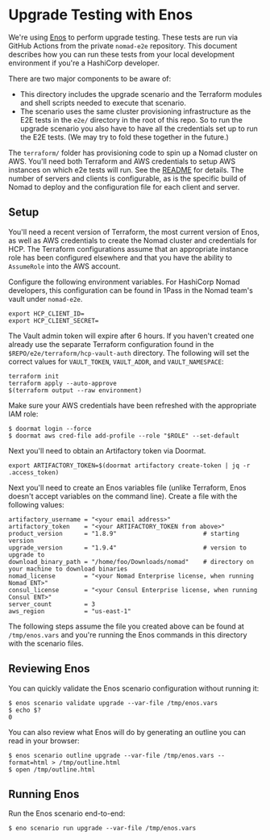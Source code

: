 # Upgrade Testing with Enos

We're using [Enos](https://github.com/hashicorp/enos) to perform upgrade
testing. These tests are run via GitHub Actions from the private `nomad-e2e`
repository. This document describes how you can run these tests from your local
development environment if you're a HashiCorp developer.

There are two major components to be aware of:
* This directory includes the upgrade scenario and the Terraform modules and
  shell scripts needed to execute that scenario.
* The scenario uses the same cluster provisioning infrastructure as the E2E
  tests in the `e2e/` directory in the root of this repo. So to run the upgrade
  scenario you also have to have all the credentials set up to run the E2E
  tests. (We may try to fold these together in the future.)

The `terraform/` folder has provisioning code to spin up a Nomad cluster on
AWS. You'll need both Terraform and AWS credentials to setup AWS instances on
which e2e tests will run. See the
[README](https://github.com/hashicorp/nomad/blob/main/e2e/terraform/README.md)
for details. The number of servers and clients is configurable, as is the
specific build of Nomad to deploy and the configuration file for each client
and server.

## Setup

You'll need a recent version of Terraform, the most current version of Enos, as
well as AWS credentials to create the Nomad cluster and credentials for HCP. The
Terraform configurations assume that an appropriate instance role has been
configured elsewhere and that you have the ability to `AssumeRole` into the AWS
account.

Configure the following environment variables. For HashiCorp Nomad developers,
this configuration can be found in 1Pass in the Nomad team's vault under
`nomad-e2e`.

```
export HCP_CLIENT_ID=
export HCP_CLIENT_SECRET=
```

The Vault admin token will expire after 6 hours. If you haven't created one
already use the separate Terraform configuration found in the
`$REPO/e2e/terraform/hcp-vault-auth` directory. The following will set the correct
values for `VAULT_TOKEN`, `VAULT_ADDR`, and `VAULT_NAMESPACE`:

```
terraform init
terraform apply --auto-approve
$(terraform output --raw environment)
```

Make sure your AWS credentials have been refreshed with the appropriate IAM role:

```
$ doormat login --force
$ doormat aws cred-file add-profile --role "$ROLE" --set-default
```

Next you'll need to obtain an Artifactory token via Doormat.

```
export ARTIFACTORY_TOKEN=$(doormat artifactory create-token | jq -r .access_token)
```

Next you'll need to create an Enos variables file (unlike Terraform, Enos
doesn't accept variables on the command line). Create a file with the following
values:

```hcl
artifactory_username = "<your email address>"
artifactory_token    = "<your ARTIFACTORY_TOKEN from above>"
product_version      = "1.8.9"                        # starting version
upgrade_version      = "1.9.4"                        # version to upgrade to
download_binary_path = "/home/foo/Downloads/nomad"    # directory on your machine to download binaries
nomad_license        = "<your Nomad Enterprise license, when running Nomad ENT>"
consul_license       = "<your Consul Enterprise license, when running Consul ENT>"
server_count         = 3
aws_region           = "us-east-1"
```

The following steps assume the file you created above can be found at
`/tmp/enos.vars` and you're running the Enos commands in this directory with the
scenario files.

## Reviewing Enos

You can quickly validate the Enos scenario configuration without running it:

```
$ enos scenario validate upgrade --var-file /tmp/enos.vars
$ echo $?
0
```

You can also review what Enos will do by generating an outline you can read in
your browser:

```
$ enos scenario outline upgrade --var-file /tmp/enos.vars --format=html > /tmp/outline.html
$ open /tmp/outline.html
```

## Running Enos

Run the Enos scenario end-to-end:

```
$ eno scenario run upgrade --var-file /tmp/enos.vars
```
